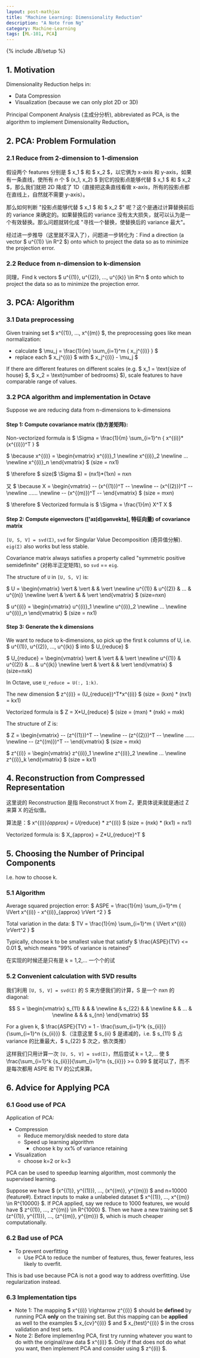 ```yaml
---
layout: post-mathjax
title: "Machine Learning: Dimensionality Reduction"
description: "A Note from Ng"
category: Machine-Learning
tags: [ML-101, PCA]
---
```

{% include JB/setup %}

## 1. Motivation

Dimensionality Reduction helps in:

* Data Compression
* Visualization (because we can only plot 2D or 3D)

Principal Component Analysis (主成分分析), abbreviated as PCA, is the algorithm to implement Dimensionality Reduction。

## 2. PCA: Problem Formulation

### 2.1 Reduce from 2-dimension to 1-dimension

假设两个 features 分别是 $ x_1 $ 和 $ x_2 $，以它俩为 x-axis 和 y-axis，如果有一条直线，使所有 $n$ 个 $ (x_1, x_2) $ 到它的投影点能够代替 $ x_1 $ 和 $ x_2 $，那么我们就把 2D 降成了 1D（直接把这条直线看做 x-axis，所有的投影点都在直线上，自然就不需要 y-axis）。  

那么如何判断 "投影点能够代替 $ x_1 $ 和 $ x_2 $" 呢？这个是通过计算替换前后的 variance 来确定的。如果替换后的 variance 没有太大损失，就可以认为是一个有效替换。那么问题就转化成 "寻找一个替换，使替换后的 variance 最大"。   

经过进一步推导（这里就不深入了），问题进一步转化为：Find a direction (a vector $ u^{(1)} \in R^2 $) onto which to project the data so as to minimize the projection error.

### 2.2 Reduce from n-dimension to k-dimension

同理，Find k vectors $ u^{(1)}, u^{(2)}, ..., u^{(k)} \in R^n $ onto which to project the data so as to minimize the projection error.

## 3. PCA: Algorithm

### 3.1 Data preprocessing

Given training set $ x^{(1)}, ..., x^{(m)} $, the preprocessing goes like mean normalization:

* calculate $ \mu_j =  \frac{1}{m} \sum_{i=1}^m { x_j^{(i)} } $
* replace each $ x_j^{(i)} $ with $ x_j^{(i)} - \mu_j $

If there are different features on different scales (e.g. $ x_1 = \text{size of house} $, $ x_2 = \text{number of bedrooms} $), scale features to have comparable range of values.

### 3.2 PCA algorithm and implementation in Octave

Suppose we are reducing data from n-dimensions to k-dimensions

#### Step 1: Compute covariance matrix (协方差矩阵):

Non-vectorized formula is $ \Sigma =  \frac{1}{m}  \sum_{i=1}^n { x^{(i)}*(x^{(i)})^T } $

$ \because x^{(i)} = \begin{vmatrix} x^{(i)}_1 \newline x^{(i)}_2 \newline ... \newline x^{(i)}_n \end{vmatrix} $ (size = nx1)

$ \therefore $ size($ \Sigma $) = (nx1)*(1xn) = nxn

又 $ \because X = \begin{vmatrix} -- (x^{(1)})^T -- \newline -- (x^{(2)})^T -- \newline ...... \newline -- (x^{(m)})^T -- \end{vmatrix} $ (size = mxn)

$ \therefore $ Vectorized formula is $ \Sigma = \frac{1}{m} X^T X $

#### Step 2: Compute eigenvectors (['aɪ(d)gənvektə], 特征向量) of covariance matrix

`[U, S, V] = svd(Σ)`, `svd` for Singular Value Decomposition (奇异值分解). `eig(Σ)` also works but less stable.  

Covariance matrix always satisfies a property called "symmetric positive semidefinite" (对称半正定矩阵), so `svd` == `eig`.  

The structure of `U` in `[U, S, V]` is:

$ U = \begin{vmatrix}  \vert  &  \vert  &  &  \vert  \newline u^{(1)} & u^{(2)} & ... & u^{(n)} \newline  \vert  &  \vert  &  &  \vert  \end{vmatrix} $ (size=nxn)

$ u^{(i)} = \begin{vmatrix} u^{(i)}_1 \newline u^{(i)}_2 \newline ... \newline u^{(i)}_n \end{vmatrix} $ (size = nx1)

#### Step 3: Generate the k dimensions

We want to reduce to k-dimensions, so pick up the first k columns of U, i.e. $ u^{(1)}, u^{(2)}, ..., u^{(k)} $ into $ U_{reduce} $

$ U_{reduce} = \begin{vmatrix}  \vert  &  \vert  &  &  \vert  \newline u^{(1)} & u^{(2)} & ... & u^{(k)} \newline  \vert  &  \vert  &  &  \vert  \end{vmatrix} $ (size=nxk)

In Octave, use `U_reduce = U(:, 1:k)`.  

The new dimension $ z^{(i)} = (U_{reduce})^T*x^{(i)} $ (size = (kxn) * (nx1) = kx1)

Vectorized formula is $ Z = X*U_{reduce} $ (size = (mxn) * (nxk) = mxk)

The structure of Z is:

$ Z = \begin{vmatrix} -- (z^{(1)})^T -- \newline -- (z^{(2)})^T -- \newline ...... \newline -- (z^{(m)})^T -- \end{vmatrix} $ (size = mxk)

$ z^{(i)} = \begin{vmatrix} z^{(i)}_1 \newline z^{(i)}_2 \newline ... \newline z^{(i)}_k \end{vmatrix} $ (size = kx1)

## 4. Reconstruction from Compressed Representation

这里说的 Reconstruction 是指 Reconstruct X from Z，更具体说来就是通过 Z 来算 X 的近似值。  

算法是：$ x^{(i)}_{approx} = U_{reduce} * z^{(i)} $ (size = (nxk) * (kx1) = nx1)

Vectorized formula is: $ X_{approx} = Z*U_{reduce}^T $

## 5. Choosing the Number of Principal Components

I.e. how to choose k.  

### 5.1 Algorithm

Average squared projection error: $ ASPE = \frac{1}{m} \sum_{i=1}^m { \lVert x^{(i)} - x^{(i)}_{approx} \rVert ^2 } $

Total variation in the data: $ TV = \frac{1}{m} \sum_{i=1}^m { \lVert x^{(i)} \rVert^2 } $

Typically, choose k to be smallest value that satisfy $ \frac{ASPE}{TV} <= 0.01 $, which means "99% of variance is retained"

在实现的时候还是只有是 k = 1,2,... 一个个的试

### 5.2 Convenient calculation with SVD results

我们利用 `[U, S, V] = svd(Σ)` 的 S 来方便我们的计算，S 是一个 nxn 的 diagonal:

$$ 
	S = \begin{vmatrix}
	s_{11} &  &  & \newline
	 & s_{22} &  & \newline
	 &  & ... & \newline
	 &  &  & s_{nn}
	\end{vmatrix} 
$$

For a given k, $ \frac{ASPE}{TV} = 1 - \frac{\sum_{i=1}^k {s_{ii}}} {\sum_{i=1}^n {s_{ii}}} $.（注意这里 $ s_{ii} $ 是递减的，i.e. $ s_{11} $ 占 variance 的比重最大，$ s_{22} $ 次之，依次类推）

这样我们只用计算一次 `[U, S, V] = svd(Σ)`，然后尝试 k = 1,2,... 使 $ \frac{\sum_{i=1}^k {s_{ii}}}{\sum_{i=1}^n {s_{ii}}} >= 0.99 $ 就可以了，而不是每次都用 ASPE 和 TV 的公式来算。

## 6. Advice for Applying PCA

### 6.1 Good use of PCA

Application of PCA:

* Compression
	* Reduce memory/disk needed to store data
	* Speed up learning algorithm
		* choose k by xx% of variance retaining
* Visualization
	* choose k=2 or k=3

PCA can be used to speedup learning algorithm, most commonly the supervised learning.  

Suppose we have $ (x^{(1)}, y^{(1)}), ..., (x^{(m)}, y^{(m)}) $ and n=10000 (feature#). Extract inputs to make a unlabeled dataset $ x^{(1)}, ..., x^{(m)} \in R^{10000} $. If PCA applied, say we reduce to 1000 features, we would have $ z^{(1)}, ..., z^{(m)} \in R^{1000} $. Then we have a new training set $ (z^{(1)}, y^{(1)}), ..., (z^{(m)}, y^{(m)}) $, which is much cheaper computationally.  

### 6.2 Bad use of PCA

* To prevent overfitting
	* Use PCA to reduce the number of features, thus, fewer features, less likely to overfit.

This is bad use because PCA is not a good way to address overfitting. Use regularization instead.

### 6.3 Implementation tips

* Note 1: The mapping $ x^{(i)} \rightarrow z^{(i)} $ should be **defined** by running PCA **only** on the training set. But this mapping can be **applied** as well to the examples $ x_{cv}^{(i)} $ and $ x_{test}^{(i)} $ in the cross validation and test sets.  
* Note 2: Before implemen1ng PCA, first try running whatever you want to do with the original/raw data $ x^{(i)} $. Only if that does not do what you want, then implement PCA and consider using $ z^{(i)} $.
